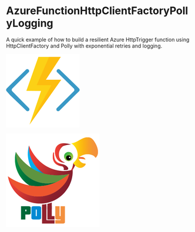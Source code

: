 # AzureFunctionHttpClientFactoryPollyLogging
A quick example of how to build a resilient Azure HttpTrigger function using HttpClientFactory and Polly with exponential retries and logging.

![Azure Functions](https://raw.githubusercontent.com/Runamok81/AzureFunctionHttpClientFactoryPollyLogging/master/Images/azure-functions-logo-color-raster.png)

![Polly](https://raw.githubusercontent.com/Runamok81/AzureFunctionHttpClientFactoryPollyLogging/master/Images/Polly-Logo%402x.png)
